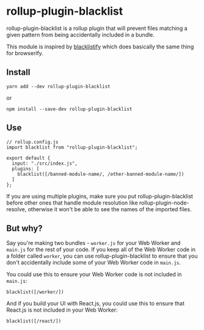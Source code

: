 # rollup-plugin-blacklist

rollup-plugin-blacklist is a rollup plugin that will prevent files matching a given pattern from being accidentally included in a bundle.

This module is inspired by [blacklistify](https://github.com/bjoerge/blacklistify) which does basically the same thing for browserify.

## Install

    yarn add --dev rollup-plugin-blacklist

or

    npm install --save-dev rollup-plugin-blacklist

## Use

    // rollup.config.js
    import blacklist from "rollup-plugin-blacklist";

    export default {
      input: "./src/index.js",
      plugins: [
        blacklist([/banned-module-name/, /other-banned-module-name/])
      ]
    };

If you are using multiple plugins, make sure you put rollup-plugin-blacklist before other ones that handle module resolution like rollup-plugin-node-resolve, otherwise it won't be able to see the names of the imported files.

## But why?

Say you're making two bundles - `worker.js` for your Web Worker and `main.js` for the rest of your code. If you keep all of the Web Worker code in a folder called `worker`, you can use rollup-plugin-blacklist to ensure that you don't accidentally include some of your Web Worker code in `main.js`.

You could use this to ensure your Web Worker code is not included in `main.js`:

    blacklist([/worker/])

And if you build your UI with React.js, you could use this to ensure that React.js is not included in your Web Worker:

    blacklist([/react/])
